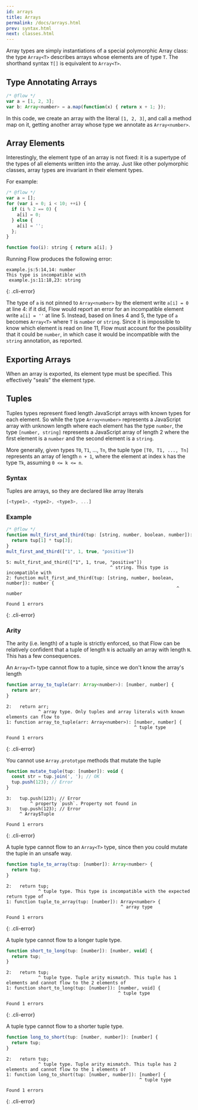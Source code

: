 ```yaml
---
id: arrays
title: Arrays
permalink: /docs/arrays.html
prev: syntax.html
next: classes.html
---
```


Array types are simply instantiations of a special polymorphic Array class:
the type `Array<T>` describes arrays whose elements are of type `T`.  The
shorthand syntax `T[]` is equivalent to `Array<T>`.

## Type Annotating Arrays

```js +line_numbers
/* @flow */
var a = [1, 2, 3];
var b: Array<number> = a.map(function(x) { return x + 1; });
```

In this code, we create an array with the literal `[1, 2, 3]`, and call a method map on it, getting another array whose type we annotate as `Array<number>`.

## Array Elements

Interestingly, the element type of an array is not fixed: it is a supertype of
the types of all elements written into the array. Just like other polymorphic
classes, array types are invariant in their element types.

For example:

```js +line_numbers
/* @flow */
var a = [];
for (var i = 0; i < 10; ++i) {
  if (i % 2 == 0) {
    a[i] = 0;
  } else {
    a[i] = '';
  };
}

function foo(i): string { return a[i]; }
```

Running Flow produces the following error:

```text
example.js:5:14,14: number
This type is incompatible with
 example.js:11:18,23: string
```
{: .cli-error}

The type of `a` is not pinned to `Array<number>` by the element write `a[i] = 0`
at line 4: if it did, Flow would report an error for an incompatible element
write `a[i] = ''` at line 5. Instead, based on lines 4 and 5, the type of `a`
becomes `Array<T>` where `T` is `number` or `string`. Since it is impossible
to know which element is read on line 11, Flow must account for the possibility
that it could be `number`, in which case it would be incompatible with the
`string` annotation, as reported.

## Exporting Arrays

When an array is exported, its element type must be specified. This effectively "seals" the element type.

## Tuples

Tuples types represent fixed length JavaScript arrays with known types for each
element. So while the type `Array<number>` represents a JavaScript array with unknown
length where each element has the type `number`, the type `[number, string]` represents
a JavaScript array of length 2 where the first element is a `number` and the
second element is a `string`.

More generally, given types `T0`, `T1`, ..., `Tn`, the tuple type
`[T0, T1, ..., Tn]` represents an array of length `n + 1`, where the element at
index `k` has the type `Tk`, assuming `0 <= k <= n`.

### Syntax

Tuples are arrays, so they are declared like array literals

```js +line_numbers
[<type1>, <type2>, <type3>, ...]
```

### Example

```js +line_numbers
/* @flow */
function mult_first_and_third(tup: [string, number, boolean, number]): number {
  return tup[1] * tup[3];
}
mult_first_and_third(["1", 1, true, "positive"])
```

```
5: mult_first_and_third(["1", 1, true, "positive"])
                                       ^ string. This type is incompatible with
2: function mult_first_and_third(tup: [string, number, boolean, number]): number {
                                                                ^ number

Found 1 errors
```
{: .cli-error}

### Arity

The arity (i.e. length) of a tuple is strictly enforced, so that Flow can be
relatively confident that a tuple of length `N` is actually an array with length
`N`. This has a few consequences.

An `Array<T>` type cannot flow to a tuple, since we don't know the array's
length

```js +line_numbers
function array_to_tuple(arr: Array<number>): [number, number] {
  return arr;
}
```

```text
2:   return arr;
            ^ array type. Only tuples and array literals with known elements can flow to
1: function array_to_tuple(arr: Array<number>): [number, number] {
                                                ^ tuple type

Found 1 errors
```
{: .cli-error}

You cannot use `Array.prototype` methods that mutate the tuple

```js +line_numbers
function mutate_tuple(tup: [number]): void {
  const str = tup.join(', '); // OK
  tup.push(123); // Error
}
```

```text
3:   tup.push(123); // Error
         ^ property `push`. Property not found in
3:   tup.push(123); // Error
     ^ Array$Tuple

Found 1 errors
```
{: .cli-error}

A tuple type cannot flow to an `Array<T>` type, since then you could mutate the
tuple in an unsafe way.

```js +line_numbers
function tuple_to_array(tup: [number]): Array<number> {
  return tup;
}
```

```text
2:   return tup;
            ^ tuple type. This type is incompatible with the expected return type of
1: function tuple_to_array(tup: [number]): Array<number> {
                                           ^ array type

Found 1 errors
```
{: .cli-error}

A tuple type cannot flow to a longer tuple type.

```js +line_numbers
function short_to_long(tup: [number]): [number, void] {
  return tup;
}
```

```text
2:   return tup;
            ^ tuple type. Tuple arity mismatch. This tuple has 1 elements and cannot flow to the 2 elements of
1: function short_to_long(tup: [number]): [number, void] {
                                          ^ tuple type

Found 1 errors
```
{: .cli-error}

A tuple type cannot flow to a shorter tuple type.

```js +line_numbers
function long_to_short(tup: [number, number]): [number] {
  return tup;
}
```

```text
2:   return tup;
            ^ tuple type. Tuple arity mismatch. This tuple has 2 elements and cannot flow to the 1 elements of
1: function long_to_short(tup: [number, number]): [number] {
                                                  ^ tuple type

Found 1 errors
```
{: .cli-error}

